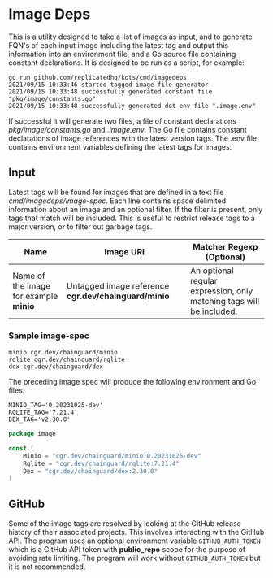 # Image Deps

This is a utility designed to take a list of images as input, and to generate FQN's of each input image including the 
latest tag and output this information into an environment file, and a Go source file containing constant declarations. It
is designed to be run as a script, for example:
```shell
go run github.com/replicatedhq/kots/cmd/imagedeps 
2021/09/15 10:33:46 started tagged image file generator
2021/09/15 10:33:48 successfully generated constant file "pkg/image/constants.go"
2021/09/15 10:33:48 successfully generated dot env file ".image.env"
```
If successful it will generate two files, a file of constant declarations *pkg/image/constants.go* and *.image.env*.  The 
Go file contains constant declarations of image references with the latest version tags.  The .env file contains environment
variables defining the latest tags for images. 

## Input 
Latest tags will be found for images that are defined in a text file *cmd/imagedeps/image-spec*. Each line contains space delimited
information about an image and an optional filter. If the filter is present, only tags that match will be included.  This 
is useful to restrict release tags to a major version, or to filter out garbage tags. 

| Name | Image URI | Matcher Regexp (Optional) |
|------|--------------------|----------|
| Name of the image for example **minio** | Untagged image reference **cgr.dev/chainguard/minio**| An optional regular expression, only matching tags will be included.  |

### Sample image-spec
```text
minio cgr.dev/chainguard/minio
rqlite cgr.dev/chainguard/rqlite
dex cgr.dev/chainguard/dex
```
The preceding image spec will produce the following environment and Go files.
```shell
MINIO_TAG='0.20231025-dev'
RQLITE_TAG='7.21.4'
DEX_TAG='v2.30.0'
```
```go
package image

const (
	Minio = "cgr.dev/chainguard/minio:0.20231025-dev"
	Rqlite = "cgr.dev/chainguard/rqlite:7.21.4"
	Dex = "cgr.dev/chainguard/dex:2.30.0"
)
```

## GitHub 
Some of the image tags are resolved by looking at the GitHub release history of their associated projects.  This involves 
interacting with the GitHub API.  The program uses an optional environment variable `GITHUB_AUTH_TOKEN` which is a GitHub API token 
with **public_repo** scope for the purpose of avoiding rate limiting.  The program will work without `GITHUB_AUTH_TOKEN`
but it is not recommended. 
